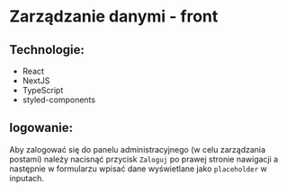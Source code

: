 # Zarządzanie danymi - front


## Technologie:
- React
- NextJS
- TypeScript
- styled-components


## logowanie:
Aby zalogować się do panelu administracyjnego (w celu zarządzania postami) należy nacisnąć przycisk `Zaloguj` po prawej stronie nawigacji a następnie w formularzu wpisać dane wyświetlane jako `placeholder` w inputach.



